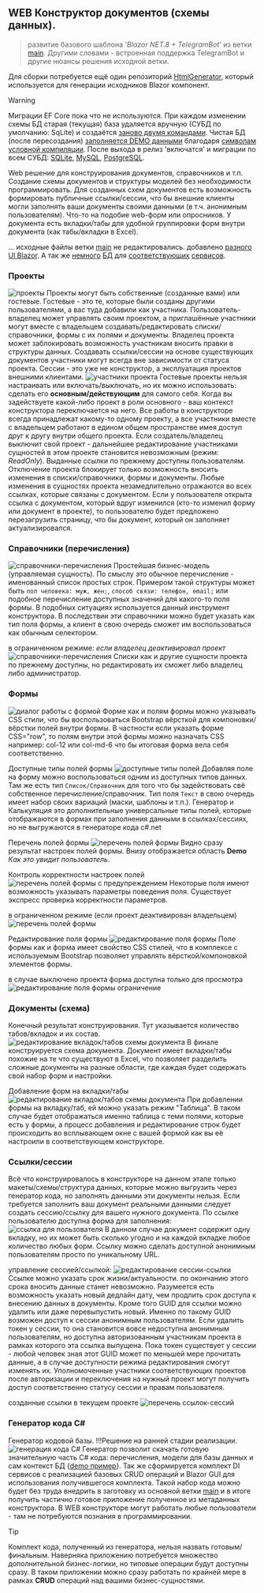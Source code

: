 ## WEB Конструктор документов (схемы данных).
> развитие базового шаблона '*Blazor NET.8 + TelegramBot*' из ветки [main](https://github.com/badhitman/DesignerApp/tree/main). Другими словами - встроенная поддержка TelegramBot и другие нюансы решения исходной ветки.

Для сборки потребуется ещё один репозиторий [HtmlGenerator](https://github.com/badhitman/HtmlGenerator), который используется для генерации исходников Blazor компонент.

> [!WARNING]
> Миграции EF Core пока что не используются. При каждом изменении схемы БД старая (текущая) база удаляется вручную (СУБД по умолчанию: SqLite) и создаётся [заново двумя командами](https://github.com/badhitman/DesignerApp/blob/main/DBContextLibs/DbSqliteLib/migrations.md). Чистая БД (после пересоздания) [заполняется DEMO данными](https://github.com/badhitman/DesignerApp/blob/a73c30fd2a44fcebaf66d3a58f16aa46e113947a/ServerLib/Services/ConstructorService.cs#L634) благодаря [символам условной компиляции](https://github.com/badhitman/DesignerApp/blob/constructor/ServerLib/ServerLib.csproj#L11). После выхода в релиз 'включатся' и миграции по всем СУБД: [SQLite](https://github.com/badhitman/DesignerApp/tree/constructor/DBContextLibs/DbSqliteLib), [MySQL](https://github.com/badhitman/DesignerApp/tree/constructor/DBContextLibs/DbMySQLLib), [PostgreSQL](https://github.com/badhitman/DesignerApp/tree/constructor/DBContextLibs/DbPostgreLib).

Web решение для конструирования документов, справочников и т.п. Создание схемы документов и структуры моделей без необходимости программировать. Для созданных схем документов есть возможность формировать публичные ссылки/сессии, что бы внешние клиенты могли заполнять ваши документы своими данными (в т.ч. анонимным пользователям). Что-то на подобие web-форм или опросников. У документа есть вкладки/табы для удобной группировки форм внутри документа (как табы/вкладки в Excel).

... исходные файлы ветки [main](https://github.com/badhitman/DesignerApp/tree/main) не редактировались. добавлено [разного UI Blazor](https://github.com/badhitman/DesignerApp/tree/constructor/BlazorServerLib/Components/Constructor). А так же [немного](https://github.com/badhitman/DesignerApp/blob/constructor/DBContextLibs/DbLayerLib/ConstructorLayerContext.cs) [БД](https://github.com/badhitman/DesignerApp/tree/constructor/SharedLib/Models/db/constructor) для [соответствующих](https://github.com/badhitman/DesignerApp/blob/constructor/SharedLib/IServices/main/IConstructorService.cs) [сервисов](https://github.com/badhitman/DesignerApp/blob/constructor/SharedLib/IServices/GeneratorCSharpService.cs).

### Проекты
![проекты](./img/constructor/projects-list-page.png)
Проекты могут быть собственные (созданные вами) или гостевые. Гостевые - это те, которые были созданы другими пользователями, а вас туда добавили как участника. Пользователь-владелец может управлять своим проектом, а приглашённые участники могут вместе с владельцем создавать/редактировать списки/справочники, формы с их полями и документы. Владелец проекта может заблокировать возможность участникам вносить правки в структуры данных. Создавать ссылки/сессии на основе существующих документов участники могут всегда вне зависимости от статуса проекта. Сессии - это уже не конструктор, а эксплуатация проектов внешними клиентами.
![участники проекта](./img/constructor/add-member-into-project.png)
Гостевые проекты нельзя настраивать или включать/выключать, но их можно использовать: сделать его **основным/действующим** для самого себя. Когда вы задействуете какой-либо проект в роли основного - ваш контекст конструктора переключается на него. Все работы в конструкторе всегда принадлежат какому-то одному проекту, а все участники вместе с владельцем работают в едином общем пространстве имея доступ друг к другу внутри общего проекта. Если создатель/владелец выключит свой проект - дальнейшее редактирование участниками сущностей в этом проекте становится невозможным (режим: *ReadOnly*). Выданные ссылки по прежнему доступны пользователям. Отключение проекта блокирует только возможность вносить изменения в списки/справочники, формы и документы. Любые изменения в сущностях проекта незамедлительно отражаются во всех ссылках, которые связаны с документом. Если у пользователя открыта ссылка с документом, который вдруг изменился (кто-то изменил форму или документ в проекте), то пользователю будет предложено перезагрузить страницу, что бы документ, который он заполняет актуализировался.

### Справочники (перечисления)
![справочники-перечисления](./img/constructor/directories-list-page.png)
Простейшая бизнес-модель (управляемая сущность). По смыслу это обычное перечисление - именованный список простых строк. Примером такой структуры может быть `пол человека: муж, жен;`, `способ связи: телефон, email;` или подобное перечисление доступных значений для какого-то поля формы. В подобных ситуациях используется данный инструмент конструктора. В последствии эти справочники можно будет указать как тип поля формы, а клиент в свою очередь сможет им воспользоваться как обычным селектором.

в ограниченном режиме: *если владелец деактивировал проект*
![справочники-перечисления](./img/constructor/directories-off-list-page.png)
Списки как и другие сущности проекта по прежнему доступны, но редактировать их сможет либо владелец либо администратор.

### Формы
![диалог работы с формой](./img/constructor/form-edit-dialog.png)
Форме как и полям формы можно указывать CSS стили, что бы воспользоваться Bootstrap вёрсткой для компоновки/вёрстки полей внутри формы. В частности если указать форме CSS="row", то полям внутри этой формы можно назначать CSS например: col-12 или col-md-6 что бы итоговая форма вела себя соответственно.

Доступные типы полей формы
![доступные типы полей](./img/constructor/fields-types-select.png)
Добавляя поле на форму можно воспользоваться одним из доступных типов данных. Там же есть тип `Список/Справочник` для того что бы задействовать свё собственное перечисление/справочник. Тип поля `Текст` в свою очередь имеет набор своих вариаций (маски, шаблоны и т.п.). Генератор и Калькуляция это дополнительные универсальные типы полей, которые отображаются в формах при заполнения данными в ссылках/сессиях, но не выгружаются в генераторе кода c#.net

Перечень полей формы
![перечень полей формы](./img/constructor/fields-from-form-active.png)
Видно сразу результат настроек полей формы. Внизу отображается область **Demo** *Как это увидит пользователь*.

Контроль корректности настроек полей
![перечень полей формы с предупреждением](./img/constructor/fields-from-form-active-warn.png)
Некоторые поля имеют возможность указывать параметры поведения поля. Существует экспресс проверка корректности параметров.

в ограниченном режиме (если проект деактивирован владельцем)
![перечень полей формы](./img/constructor/fields-from-form-off.png)

Редактирование поля формы
![редактирование поля формы](./img/constructor/field-edit-dialog-active.png)
Поле формы как и форма имеет свойство CSS стилей, что в комплексе с используемым Bootstrap позволяет управлять вёрсткой/компоновкой элементов формы.

в случае выключено проекта форма доступна только для просмотра
![редактирование поля формы ограничение](./img/constructor/field-edit-dialog-off.png)

### Документы (схема)
Конечный результат конструирования. Тут указывается количество табов/вкладок и их состав.
![редактирование вкладок/табов схемы документа](./img/constructor/document-tabs-edit.png)
В финале конструируется схема документа. Документ имеет вкладки/табы похожие на те что существуют в Excel, что позволяет разделить сложные документы на разные области, где каждая будет содержать свой набор форм и настройки.

Добавление форм на вкладки/табы
![редактирование вкладок/табов схемы документа](./img/constructor/edit-tab-document.png)
При добавлении формы на вкладку/таб, ей можно указать режим "Таблица". В таком случае будет отображаться именно таблица с теми полями, которые есть у формы, а процесс добавления и редактирование строк будет происходить во всплывающем окне с вашей формой как вы её настроили в соответствующем конструкторе.

### Ссылки/сессии
Всё что конструировалось в конструкторе на данном этапе только макеты/схемы/структура данных, которые можно выгрузить через генератор кода, но заполнять данными эти документы нельзя. Если требуется заполнить ваш документ реальными данными следует создать сессию/ссылку для вашего нужного документа. По ссылке пользователю доступна форма для заполнения:
![ссылка для пользователя](./img/constructor/user-link-session.png)
В данном случае документ содержит одну вкладку, но их может быть сколько угодно и на каждой вкладке любое количество любых форм. Ссылку можно сделать доступной анонимным пользователям просто по уникальному URL.

управление сессией/ссылкой:
![редактирование сессии-ссылки](./img/constructor/session-edit-dialog.png)
Ссылке можно указать срок жизни/актуальности. по окончанию этого срока вносить данные станет невозможно. Разумеется есть возможность указать новый дедлайн дату, чем продлить срок доступа к внесению данных в документы. Кроме того GUID для ссылки можно удалить или даже перевыпустить новый. Именно по такому GUID возможен доступ к сессии анонимным пользователям. Если удалить токен у сессии, то она становится вовсе недоступна анонимным пользователям, но доступна авторизованным участникам проекта в рамках которого эта ссылка выпущена. Пока токен существует у сессии - любой человек зная этот GUID может по меньшей мере прочитать данные, а в случае доступности режима редактирования смогут изменять их. Уполномоченные участники соответствующих проектов после авторизации и переключения на нужный проект могут получить доступ соответственно статусу сессии и правам пользователя.

созданные ссылки в текущем проекте
![перечень ссылок-сессий](./img/constructor/sessions-list.png)

### Генератор кода C#
Генератор кодовой базы. !!!Решение на ранней стадии реализации.
![генерация кода C#](./img/constructor/manufacture-config.png)
Генератор позволит скачать готовую значительную часть C# кода: перечисления, модели для базы данных и сам контекст БД {[demo пример](./demo-codebase.zip)}. Так же сформируется комплект DI сервисов с реализацией базовых CRUD операций и Blazor GUI для использования получившегося комплекта. Такой набор кода можно будет без труда внедрить в заготовку из основной ветки [main](https://github.com/badhitman/DesignerApp/tree/main) и в итоге получить частично готовое приложение полученное из метаданных конструктора. В WEB конструкторе могут работать любые пользователи - там не потребуются познания в программировании.

> [!TIP]
> Комплект кода, полученный из генератора, нельзя назвать готовым/финальным. Наверняка приложению потребуется множество дополнительной бизнес-логики, но типовые операции будут доступны сразу. В таком приложении можно сразу работать по крайней мере в рамках **CRUD** операций над вашими бизнес-сущностями.